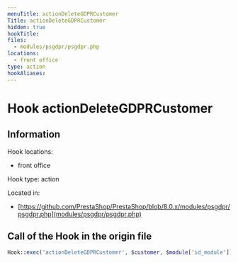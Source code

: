 ```yaml
---
menuTitle: actionDeleteGDPRCustomer
Title: actionDeleteGDPRCustomer
hidden: true
hookTitle: 
files:
  - modules/psgdpr/psgdpr.php
locations:
  - front office
type: action
hookAliases:
---
```


# Hook actionDeleteGDPRCustomer

## Information

Hook locations: 
  - front office

Hook type: action

Located in: 
  - [https://github.com/PrestaShop/PrestaShop/blob/8.0.x/modules/psgdpr/psgdpr.php](modules/psgdpr/psgdpr.php)

## Call of the Hook in the origin file

```php
Hook::exec('actionDeleteGDPRCustomer', $customer, $module['id_module'])
```